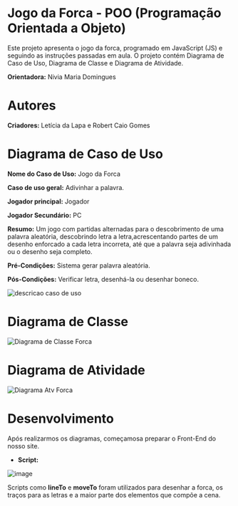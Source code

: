 # Jogo da Forca - POO (Programação Orientada a Objeto)
Este projeto apresenta o jogo da forca, programado em JavaScript (JS) e seguindo as instruções passadas em aula. O projeto contém Diagrama de Caso de Uso, Diagrama de Classe e Diagrama de Atividade.

**Orientadora:** Nivia Maria Domingues

# Autores
**Criadores:** Letícia da Lapa e Robert Caio Gomes

# Diagrama de Caso de Uso
**Nome do Caso de Uso:** Jogo da Forca

**Caso de uso geral:** Adivinhar a palavra.

**Jogador principal:** Jogador

**Jogador Secundário:** PC

**Resumo:** Um jogo com partidas alternadas para o descobrimento de uma palavra aleatória, descobrindo letra a letra,acrescentando partes de um desenho enforcado a cada letra incorreta, até que a palavra seja adivinhada ou o desenho seja completo. 

**Pré-Condições:** Sistema gerar palavra aleatória.

**Pós-Condições:** Verificar letra, desenhá-la ou desenhar boneco.

![descricao caso de uso](https://github.com/Rob3rt2/NForca/assets/128638269/38b319bc-b09e-4451-af24-7437a55e459d)

# Diagrama de Classe

![Diagrama de Classe Forca](https://github.com/Rob3rt2/NForca/assets/128638269/b367e284-ffea-423d-b7f5-0b78c3a0b547)

# Diagrama de Atividade

![Diagrama Atv Forca](https://github.com/Rob3rt2/NForca/assets/128638269/2d700e50-f931-4215-a1a6-015d2742057f)

# Desenvolvimento 
Após realizarmos os diagramas, começamosa preparar o Front-End do nosso site. 
- **Script:**

![image](https://github.com/Rob3rt2/NForca/assets/127865166/26fa5ee7-662e-4d7a-b14c-17744907df49)

Scripts como **lineTo** e **moveTo** foram utilizados para desenhar a forca, os traços para as letras e a maior parte dos elementos que compõe a cena.
